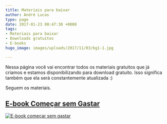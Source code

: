 ```yaml
---
title: Materiais para baixar
author: André Lucas
type: page
date: 2017-01-23 00:47:30 +0000
tags:
- Materiais para baixar
- Downloads gratuitos
- E-books
hugo_image: images/uploads/2017/11/03/bg1-1.jpg

---
```

Nessa página você vai encontrar todos os materiais gratuitos que já criamos e estamos disponibilizando para download gratuito. Isso significa também que ela será constantemente atualizada :)

Seguem os materiais.

## <a href="http://ebook.igluonline.com/Comecar_sem_gastar.pdf" target="_blank" ga-on="click" ga-event-category="Download" ga-event-action="Click" ga-event-label="Começar sem Gastar">E-book Começar sem Gastar</a>

<a href="http://ebook.igluonline.com/Comecar_sem_gastar.pdf" target="_blank" ga-on="click" ga-event-category="Download" ga-event-action="Click" ga-event-label="Começar sem Gastar"><img src="images/uploads/2017/11/03/bg1-1.jpg" alt="E-book começar sem gastar" /></a>
